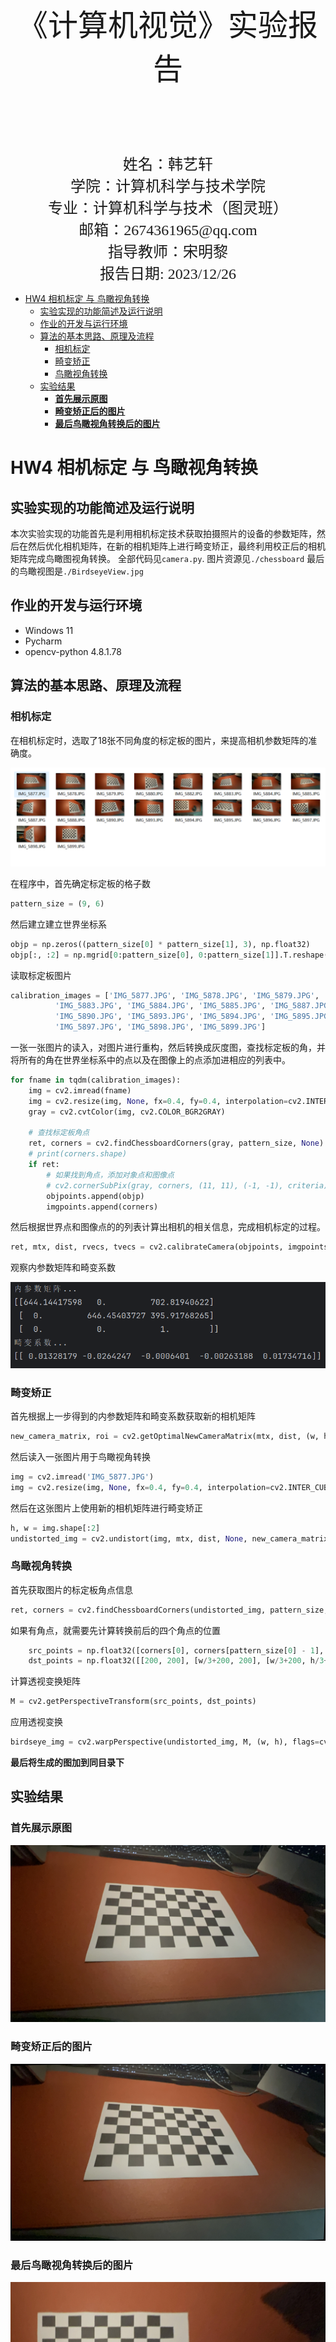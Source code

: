 <br/>
<br/>
<br/>
<br/>
<br/>
<br/>
<br/>
<br/>
<br/>
<br/>
<br/>
<br/>

<center>
<center><font face="黑体" size = 100>
    《计算机视觉》实验报告
  </font></center>
  <br/>
<br/>
<br/>
<br/>
<br/>
<br/>
  <center><font face="黑体" size = 5>
    姓名：韩艺轩
  </font></center>
  <center><font face="黑体" size = 5>
    学院：计算机科学与技术学院
  </font></center>
  <center><font face="黑体" size = 5>
    专业：计算机科学与技术（图灵班）
  </font></center>
  <center><font face="黑体" size = 5>
    邮箱：2674361965@qq.com
  </font></center> 
  <center><font face="黑体" size = 5>
    指导教师：宋明黎
  </font></center>
</center>

<center>
<font face="黑体" size = 5>
    报告日期: 2023/12/26
  </font>
</center> 

<div STYLE="page-break-after: always;"></div>
<!-- TOC -->

- [HW4 相机标定 与 鸟瞰视角转换](#hw4-相机标定-与-鸟瞰视角转换)
  - [实验实现的功能简述及运行说明](#实验实现的功能简述及运行说明)
  - [作业的开发与运行环境](#作业的开发与运行环境)
  - [算法的基本思路、原理及流程](#算法的基本思路原理及流程)
    - [相机标定](#相机标定)
    - [畸变矫正](#畸变矫正)
    - [鸟瞰视角转换](#鸟瞰视角转换)
  - [实验结果](#实验结果)
    - [**首先展示原图**](#首先展示原图)
    - [**畸变矫正后的图片**](#畸变矫正后的图片)
    - [**最后鸟瞰视角转换后的图片**](#最后鸟瞰视角转换后的图片)

<!-- /TOC -->
<div STYLE="page-break-after: always;"></div>

# HW4 相机标定 与 鸟瞰视角转换

## 实验实现的功能简述及运行说明

本次实验实现的功能首先是利用相机标定技术获取拍摄照片的设备的参数矩阵，然后在然后优化相机矩阵，在新的相机矩阵上进行畸变矫正，最终利用校正后的相机矩阵完成鸟瞰图视角转换。
全部代码见`camera.py`.
图片资源见`./chessboard`
最后的鸟瞰视图是`./BirdseyeView.jpg`

## 作业的开发与运行环境

- Windows 11
- Pycharm
- opencv-python 4.8.1.78

## 算法的基本思路、原理及流程

### 相机标定

在相机标定时，选取了18张不同角度的标定板的图片，来提高相机参数矩阵的准确度。

![Alt text](image.png)

在程序中，首先确定标定板的格子数
```python
pattern_size = (9, 6)
```

然后建立建立世界坐标系
```python
objp = np.zeros((pattern_size[0] * pattern_size[1], 3), np.float32)
objp[:, :2] = np.mgrid[0:pattern_size[0], 0:pattern_size[1]].T.reshape(-1, 2)
```

读取标定板图片
```python
calibration_images = ['IMG_5877.JPG', 'IMG_5878.JPG', 'IMG_5879.JPG', 'IMG_5880.JPG', 'IMG_5882.JPG',
          'IMG_5883.JPG', 'IMG_5884.JPG', 'IMG_5885.JPG', 'IMG_5887.JPG', 'IMG_5888.JPG',
          'IMG_5890.JPG', 'IMG_5893.JPG', 'IMG_5894.JPG', 'IMG_5895.JPG', 'IMG_5896.JPG',
          'IMG_5897.JPG', 'IMG_5898.JPG', 'IMG_5899.JPG']
```

一张一张图片的读入，对图片进行重构，然后转换成灰度图，查找标定板的角，并将所有的角在世界坐标系中的点以及在图像上的点添加进相应的列表中。
```python
for fname in tqdm(calibration_images):
    img = cv2.imread(fname)
    img = cv2.resize(img, None, fx=0.4, fy=0.4, interpolation=cv2.INTER_CUBIC)
    gray = cv2.cvtColor(img, cv2.COLOR_BGR2GRAY)

    # 查找标定板角点
    ret, corners = cv2.findChessboardCorners(gray, pattern_size, None)
    # print(corners.shape)
    if ret:
        # 如果找到角点，添加对象点和图像点
        # cv2.cornerSubPix(gray, corners, (11, 11), (-1, -1), criteria)
        objpoints.append(objp)
        imgpoints.append(corners)
```

然后根据世界点和图像点的的列表计算出相机的相关信息，完成相机标定的过程。
```python
ret, mtx, dist, rvecs, tvecs = cv2.calibrateCamera(objpoints, imgpoints, gray.shape[::-1], None, None)
```

观察内参数矩阵和畸变系数

![Alt text](image-1.png)

### 畸变矫正

首先根据上一步得到的内参数矩阵和畸变系数获取新的相机矩阵
```python
new_camera_matrix, roi = cv2.getOptimalNewCameraMatrix(mtx, dist, (w, h), 1, (w, h))
```

然后读入一张图片用于鸟瞰视角转换
```python
img = cv2.imread('IMG_5877.JPG')
img = cv2.resize(img, None, fx=0.4, fy=0.4, interpolation=cv2.INTER_CUBIC)
```

然后在这张图片上使用新的相机矩阵进行畸变矫正
```python
h, w = img.shape[:2]
undistorted_img = cv2.undistort(img, mtx, dist, None, new_camera_matrix)
```

### 鸟瞰视角转换

首先获取图片的标定板角点信息
```python
ret, corners = cv2.findChessboardCorners(undistorted_img, pattern_size, None)
```

如果有角点，就需要先计算转换前后的四个角点的位置
```python
    src_points = np.float32([corners[0], corners[pattern_size[0] - 1], corners[-1], corners[-pattern_size[0]]])
    dst_points = np.float32([[200, 200], [w/3+200, 200], [w/3+200, h/3+200], [200, h/3+200]])
```

计算透视变换矩阵
```python
M = cv2.getPerspectiveTransform(src_points, dst_points)
```

应用透视变换
```python
birdseye_img = cv2.warpPerspective(undistorted_img, M, (w, h), flags=cv2.INTER_LINEAR)
```
**最后将生成的图加到同目录下**

## 实验结果

### **首先展示原图**

![Alt text](IMG_5877.JPG)

### **畸变矫正后的图片**
![Alt text](UndistortedImage.jpg)

### **最后鸟瞰视角转换后的图片**
![Alt text](BirdseyeView.jpg)